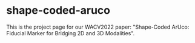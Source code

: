 # shape-coded-aruco
This is the project page for our WACV2022 paper: "Shape-Coded ArUco: Fiducial Marker for Bridging 2D and 3D Modalities".
